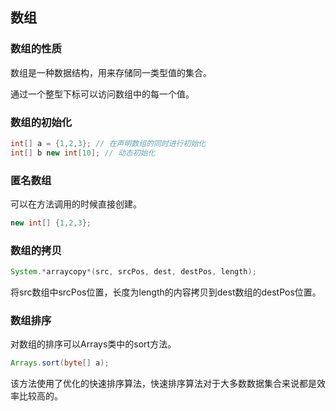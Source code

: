 ## 数组

### 数组的性质

数组是一种数据结构，用来存储同一类型值的集合。    

通过一个整型下标可以访问数组中的每一个值。

### 数组的初始化

```java
int[] a = {1,2,3}; // 在声明数组的同时进行初始化
int[] b new int[10]; // 动态初始化
```

### 匿名数组

可以在方法调用的时候直接创建。

```java
new int[] {1,2,3};
```

### 数组的拷贝

```java
System.*arraycopy*(src, srcPos, dest, destPos, length);
```

将src数组中srcPos位置，长度为length的内容拷贝到dest数组的destPos位置。

### 数组排序

对数组的排序可以Arrays类中的sort方法。

```java
Arrays.sort(byte[] a);
```

该方法使用了优化的快速排序算法，快速排序算法对于大多数数据集合来说都是效率比较高的。


